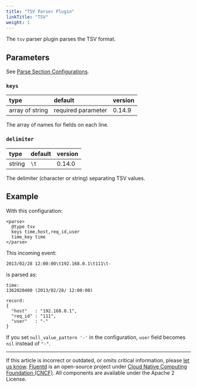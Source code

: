 ```yaml
---
title: "TSV Parser Plugin"
linkTitle: "TSV"
weight: 1
---
```


The `tsv` parser plugin parses the TSV format.

## Parameters

See [Parse Section Configurations](/configuration/parse-section.md).

### `keys`

| type            | default            | version |
| :-------------- | :----------------- | :------ |
| array of string | required parameter | 0.14.9  |

The array of names for fields on each line.

### `delimiter`

| type   | default | version |
| :----- | :------ | :------ |
| string | `\t`    | 0.14.0  |

The delimiter (character or string) separating TSV values.

## Example

With this configuration:

```
<parse>
  @type tsv
  keys time,host,req_id,user
  time_key time
</parse>
```

This incoming event:

```
2013/02/28 12:00:00\t192.168.0.1\t111\t-
```

is parsed as:

```
time:
1362020400 (2013/02/28/ 12:00:00)

record:
{
  "host"   : "192.168.0.1",
  "req_id" : "111",
  "user"   : "-"
}
```

If you set `null_value_pattern '-'` in the configuration, `user` field
becomes `nil` instead of `"-"`.

---

If this article is incorrect or outdated, or omits critical information, please
[let us know](https://github.com/fluent/fluentd-docs-gitbook/issues?state=open).
[Fluentd](http://www.fluentd.org/) is an open-source project under
[Cloud Native Computing Foundation (CNCF)](https://cncf.io/). All components are
available under the Apache 2 License.
